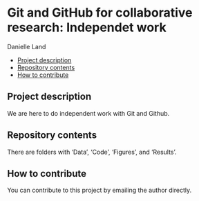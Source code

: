 Git and GitHub for collaborative research: Independet work
================
Danielle Land

- [Project description](#project-description)
- [Repository contents](#repository-contents)
- [How to contribute](#how-to-contribute)

## Project description

We are here to do independent work with Git and Github.

## Repository contents

There are folders with ‘Data’, ‘Code’, ‘Figures’, and ‘Results’.

## How to contribute

You can contribute to this project by emailing the author directly.
